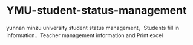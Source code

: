 # YMU-student-status-management
yunnan minzu university student status management，Students fill in information，Teacher management information and Print excel
